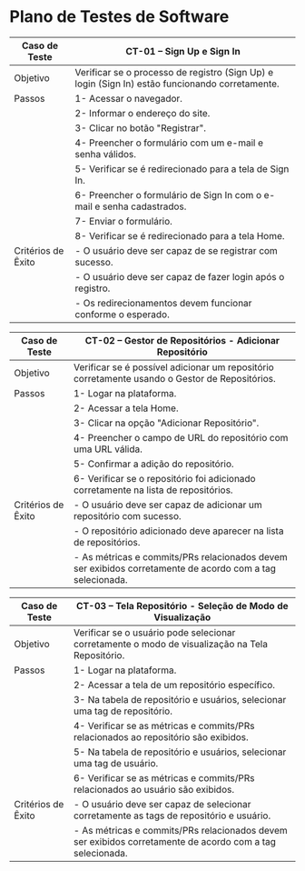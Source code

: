 # Plano de Testes de Software

| Caso de Teste  |                    CT-01 – Sign Up e Sign In               |
|---|---|
|Objetivo| Verificar se o processo de registro (Sign Up) e login (Sign In) estão funcionando corretamente.|
|Passos|1-      Acessar o navegador.    |
||2-      Informar o endereço do site.  | 
||3-      Clicar no botão "Registrar".  |
||4-      Preencher o formulário com um e-mail e senha válidos.  |
||5-      Verificar se é redirecionado para a tela de Sign In.|
||6-      Preencher o formulário de Sign In com o e-mail e senha cadastrados.|
||7-      Enviar o formulário.|
||8-      Verificar se é redirecionado para a tela Home.|
|Critérios de Êxito| - O usuário deve ser capaz de se registrar com sucesso.|
|| - O usuário deve ser capaz de fazer login após o registro.|
|| - Os redirecionamentos devem funcionar conforme o esperado.|

| Caso de Teste  |     CT-02 – Gestor de Repositórios - Adicionar Repositório  |
|---|---|
|Objetivo| Verificar se é possível adicionar um repositório corretamente usando o Gestor de Repositórios.|
|Passos|1-       Logar na plataforma.|
||2-       Acessar a tela Home.|
||3-       Clicar na opção "Adicionar Repositório".|
||4-       Preencher o campo de URL do repositório com uma URL válida.|
||5-       Confirmar a adição do repositório.|
||6-       Verificar se o repositório foi adicionado corretamente na lista de repositórios.|
|Critérios de Êxito| - O usuário deve ser capaz de adicionar um repositório com sucesso.|
|| - O repositório adicionado deve aparecer na lista de repositórios.|
|| - As métricas e commits/PRs relacionados devem ser exibidos corretamente de acordo com a tag selecionada.|

| Caso de Teste  |  CT-03 – Tela Repositório - Seleção de Modo de Visualização |
|---|---|
|Objetivo| Verificar se o usuário pode selecionar corretamente o modo de visualização na Tela Repositório.|
|Passos|1-       Logar na plataforma.|
||2-       Acessar a tela de um repositório específico.|
||3-       Na tabela de repositório e usuários, selecionar uma tag de repositório.|
||4-       Verificar se as métricas e commits/PRs relacionados ao repositório são exibidos.|
||5-       Na tabela de repositório e usuários, selecionar uma tag de usuário.|
||6-       Verificar se as métricas e commits/PRs relacionados ao usuário são exibidos.|
|Critérios de Êxito| - O usuário deve ser capaz de selecionar corretamente as tags de repositório e usuário.|
|| - As métricas e commits/PRs relacionados devem ser exibidos corretamente de acordo com a tag selecionada.|

